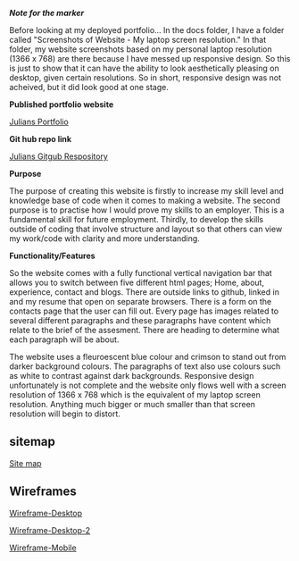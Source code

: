 
***Note for the marker***

Before looking at my deployed portfolio...
In the docs folder, I have a folder called "Screenshots of Website - My laptop screen resolution."
In that folder, my website screenshots based on my personal laptop resolution (1366 x 768) are there because I have messed up responsive design. So this is just to show that it can have the ability to look aesthetically pleasing on desktop, given certain resolutions. So in short, responsive design was not acheived, but it did look good at one stage.



**Published portfolio website**

[Julians Portfolio]()

**Git hub repo link**

[Julians Gitgub Respository](https://github.com/julianneedstocode950/Julians-First-Portfolio)



**Purpose**

The purpose of creating this website is firstly to increase my skill level and knowledge base of code when it comes to making a website. The second purpose is to practise how I would prove my skills to an employer. This is a fundamental skill for future employment. Thirdly, to develop the skills outside of coding that involve structure and layout so that others can view my work/code with clarity and more understanding.

**Functionality/Features**

So the website comes with a fully functional vertical navigation bar that allows you to switch between five different html pages; Home, about, experience, contact and blogs. There are outside links to github, linked in and my resume that open on separate browsers. There is a form on the contacts page that the user can fill out. Every page has images related to several different paragraphs and these paragraphs have content which relate to the brief of the assesment. There are heading to determine what each paragraph will be about.

The website uses a fleuroescent blue colour and crimson to stand out from darker background colours. The paragraphs of text also use colours such as white to contrast against dark backgrounds. Responsive design unfortunately is not complete and the website only flows well with a screen resolution of 1366 x 768 which is the equivalent of my laptop screen resolution. Anything much bigger or much smaller than that screen resolution will begin to distort.

## sitemap

[Site map](./docs/sitemap.jpg)


## Wireframes

[Wireframe-Desktop](./docs/desktopwireframe.jpg)

[Wireframe-Desktop-2](./docs/blogwireframe.jpg)

[Wireframe-Mobile](./docs/mobilewireframe.jpg)

